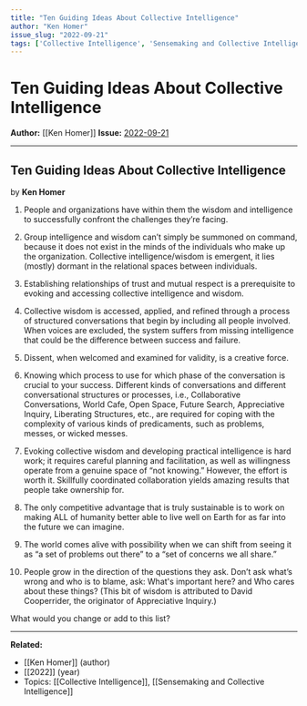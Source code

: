 ```yaml
---
title: "Ten Guiding Ideas About Collective Intelligence"
author: "Ken Homer"
issue_slug: "2022-09-21"
tags: ['Collective Intelligence', 'Sensemaking and Collective Intelligence']
---
```


# Ten Guiding Ideas About Collective Intelligence

**Author:** [[Ken Homer]]
**Issue:** [2022-09-21](https://plex.collectivesensecommons.org/2022-09-21/)

---

## Ten Guiding Ideas About Collective Intelligence
by **Ken Homer**

1. People and organizations have within them the wisdom and intelligence to successfully confront the challenges they’re facing.

2. Group intelligence and wisdom can’t simply be summoned on command, because it does not exist in the minds of the individuals who make up the organization. Collective intelligence/wisdom is emergent, it lies (mostly) dormant in the relational spaces between individuals.

3. Establishing relationships of trust and mutual respect is a prerequisite to evoking and accessing collective intelligence and wisdom.

4. Collective wisdom is accessed, applied, and refined through a process of structured conversations that begin by including all people involved. When voices are excluded, the system suffers from missing intelligence that could be the difference between success and failure.

5. Dissent, when welcomed and examined for validity, is a creative force.

6. Knowing which process to use for which phase of the conversation is crucial to your success. Different kinds of conversations and different conversational structures or processes, i.e., Collaborative Conversations, World Cafe, Open Space, Future Search, Appreciative Inquiry, Liberating Structures, etc., are required for coping with the complexity of various kinds of predicaments, such as problems, messes, or wicked messes.

7. Evoking collective wisdom and developing practical intelligence is hard work; it requires careful planning and facilitation, as well as willingness operate from a genuine space of “not knowing.” However, the effort is worth it. Skillfully coordinated collaboration yields amazing results that people take ownership for.

8. The only competitive advantage that is truly sustainable is to work on making ALL of humanity better able to live well on Earth for as far into the future we can imagine.

9. The world comes alive with possibility when we can shift from seeing it as “a set of problems out there” to a “set of concerns we all share.”

10. People grow in the direction of the questions they ask. Don’t ask what’s wrong and who is to blame, ask: What's important here? and Who cares about these things? (This bit of wisdom is attributed to David Cooperrider, the originator of Appreciative Inquiry.)

What would you change or add to this list?

---

**Related:**
- [[Ken Homer]] (author)
- [[2022]] (year)
- Topics: [[Collective Intelligence]], [[Sensemaking and Collective Intelligence]]

